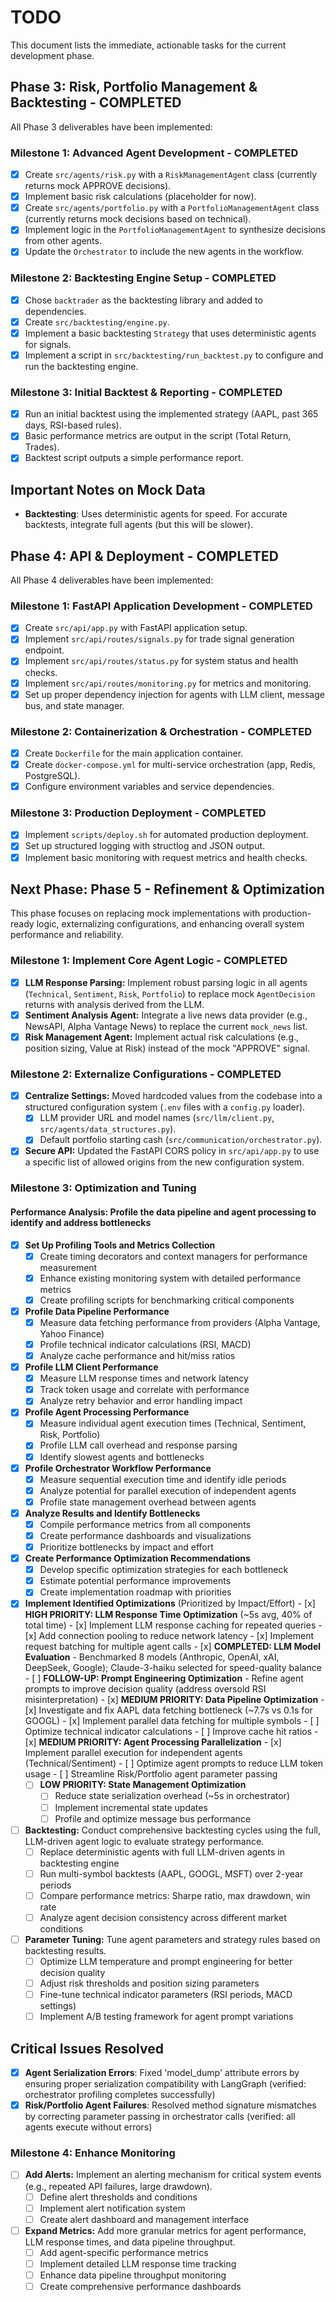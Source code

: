 # TODO

This document lists the immediate, actionable tasks for the current development phase.

## Phase 3: Risk, Portfolio Management & Backtesting - COMPLETED

All Phase 3 deliverables have been implemented:

### Milestone 1: Advanced Agent Development - COMPLETED

-   [x] Create `src/agents/risk.py` with a `RiskManagementAgent` class (currently returns mock APPROVE decisions).
-   [x] Implement basic risk calculations (placeholder for now).
-   [x] Create `src/agents/portfolio.py` with a `PortfolioManagementAgent` class (currently returns mock decisions based on technical).
-   [x] Implement logic in the `PortfolioManagementAgent` to synthesize decisions from other agents.
-   [x] Update the `Orchestrator` to include the new agents in the workflow.

### Milestone 2: Backtesting Engine Setup - COMPLETED

-   [x] Chose `backtrader` as the backtesting library and added to dependencies.
-   [x] Create `src/backtesting/engine.py`.
-   [x] Implement a basic backtesting `Strategy` that uses deterministic agents for signals.
-   [x] Implement a script in `src/backtesting/run_backtest.py` to configure and run the backtesting engine.

### Milestone 3: Initial Backtest & Reporting - COMPLETED

-   [x] Run an initial backtest using the implemented strategy (AAPL, past 365 days, RSI-based rules).
-   [x] Basic performance metrics are output in the script (Total Return, Trades).
-   [x] Backtest script outputs a simple performance report.

## Important Notes on Mock Data

- **Backtesting**: Uses deterministic agents for speed. For accurate backtests, integrate full agents (but this will be slower).

## Phase 4: API & Deployment - COMPLETED

All Phase 4 deliverables have been implemented:

### Milestone 1: FastAPI Application Development - COMPLETED

-   [x] Create `src/api/app.py` with FastAPI application setup.
-   [x] Implement `src/api/routes/signals.py` for trade signal generation endpoint.
-   [x] Implement `src/api/routes/status.py` for system status and health checks.
-   [x] Implement `src/api/routes/monitoring.py` for metrics and monitoring.
-   [x] Set up proper dependency injection for agents with LLM client, message bus, and state manager.

### Milestone 2: Containerization & Orchestration - COMPLETED

-   [x] Create `Dockerfile` for the main application container.
-   [x] Create `docker-compose.yml` for multi-service orchestration (app, Redis, PostgreSQL).
-   [x] Configure environment variables and service dependencies.

### Milestone 3: Production Deployment - COMPLETED

-   [x] Implement `scripts/deploy.sh` for automated production deployment.
-   [x] Set up structured logging with structlog and JSON output.
-   [x] Implement basic monitoring with request metrics and health checks.

## Next Phase: Phase 5 - Refinement & Optimization

This phase focuses on replacing mock implementations with production-ready logic, externalizing configurations, and enhancing overall system performance and reliability.

### Milestone 1: Implement Core Agent Logic - COMPLETED

-   [x] **LLM Response Parsing:** Implement robust parsing logic in all agents (`Technical`, `Sentiment`, `Risk`, `Portfolio`) to replace mock `AgentDecision` returns with analysis derived from the LLM.
-   [x] **Sentiment Analysis Agent:** Integrate a live news data provider (e.g., NewsAPI, Alpha Vantage News) to replace the current `mock_news` list.
-   [x] **Risk Management Agent:** Implement actual risk calculations (e.g., position sizing, Value at Risk) instead of the mock "APPROVE" signal.

### Milestone 2: Externalize Configurations - COMPLETED

-   [x] **Centralize Settings:** Moved hardcoded values from the codebase into a structured configuration system (`.env` files with a `config.py` loader).
    -   [x] LLM provider URL and model names (`src/llm/client.py`, `src/agents/data_structures.py`).
    -   [x] Default portfolio starting cash (`src/communication/orchestrator.py`).
-   [x] **Secure API:** Updated the FastAPI CORS policy in `src/api/app.py` to use a specific list of allowed origins from the new configuration system.

### Milestone 3: Optimization and Tuning

#### Performance Analysis: Profile the data pipeline and agent processing to identify and address bottlenecks

-   [x] **Set Up Profiling Tools and Metrics Collection**
    -   [x] Create timing decorators and context managers for performance measurement
    -   [x] Enhance existing monitoring system with detailed performance metrics
    -   [x] Create profiling scripts for benchmarking critical components

-   [x] **Profile Data Pipeline Performance**
    -   [x] Measure data fetching performance from providers (Alpha Vantage, Yahoo Finance)
    -   [x] Profile technical indicator calculations (RSI, MACD)
    -   [x] Analyze cache performance and hit/miss ratios

-   [x] **Profile LLM Client Performance**
    -   [x] Measure LLM response times and network latency
    -   [x] Track token usage and correlate with performance
    -   [x] Analyze retry behavior and error handling impact

-   [x] **Profile Agent Processing Performance**
    -   [x] Measure individual agent execution times (Technical, Sentiment, Risk, Portfolio)
    -   [x] Profile LLM call overhead and response parsing
    -   [x] Identify slowest agents and bottlenecks

-   [x] **Profile Orchestrator Workflow Performance**
  -   [x] Measure sequential execution time and identify idle periods
  -   [x] Analyze potential for parallel execution of independent agents
  -   [x] Profile state management overhead between agents

-   [x] **Analyze Results and Identify Bottlenecks**
     -   [x] Compile performance metrics from all components
     -   [x] Create performance dashboards and visualizations
     -   [x] Prioritize bottlenecks by impact and effort

-   [x] **Create Performance Optimization Recommendations**
     -   [x] Develop specific optimization strategies for each bottleneck
     -   [x] Estimate potential performance improvements
     -   [x] Create implementation roadmap with priorities

-   [x] **Implement Identified Optimizations** (Prioritized by Impact/Effort)
       -   [x] **HIGH PRIORITY: LLM Response Time Optimization** (~5s avg, 40% of total time)
           -   [x] Implement LLM response caching for repeated queries
           -   [x] Add connection pooling to reduce network latency
           -   [x] Implement request batching for multiple agent calls
           -   [x] **COMPLETED: LLM Model Evaluation** - Benchmarked 8 models (Anthropic, OpenAI, xAI, DeepSeek, Google); Claude-3-haiku selected for speed-quality balance
           -   [ ] **FOLLOW-UP: Prompt Engineering Optimization** - Refine agent prompts to improve decision quality (address oversold RSI misinterpretation)
      -   [x] **MEDIUM PRIORITY: Data Pipeline Optimization**
          -   [x] Investigate and fix AAPL data fetching bottleneck (~7.7s vs 0.1s for GOOGL)
          -   [x] Implement parallel data fetching for multiple symbols
          -   [ ] Optimize technical indicator calculations
          -   [ ] Improve cache hit ratios
      -   [x] **MEDIUM PRIORITY: Agent Processing Parallelization**
          -   [x] Implement parallel execution for independent agents (Technical/Sentiment)
          -   [ ] Optimize agent prompts to reduce LLM token usage
          -   [ ] Streamline Risk/Portfolio agent parameter passing
     -   [ ] **LOW PRIORITY: State Management Optimization**
         -   [ ] Reduce state serialization overhead (~5s in orchestrator)
         -   [ ] Implement incremental state updates
         -   [ ] Profile and optimize message bus performance

-   [ ] **Backtesting:** Conduct comprehensive backtesting cycles using the full, LLM-driven agent logic to evaluate strategy performance.
     -   [ ] Replace deterministic agents with full LLM-driven agents in backtesting engine
     -   [ ] Run multi-symbol backtests (AAPL, GOOGL, MSFT) over 2-year periods
     -   [ ] Compare performance metrics: Sharpe ratio, max drawdown, win rate
     -   [ ] Analyze agent decision consistency across different market conditions
-   [ ] **Parameter Tuning:** Tune agent parameters and strategy rules based on backtesting results.
     -   [ ] Optimize LLM temperature and prompt engineering for better decision quality
     -   [ ] Adjust risk thresholds and position sizing parameters
     -   [ ] Fine-tune technical indicator parameters (RSI periods, MACD settings)
     -   [ ] Implement A/B testing framework for agent prompt variations

## Critical Issues Resolved

-   [x] **Agent Serialization Errors**: Fixed 'model_dump' attribute errors by ensuring proper serialization compatibility with LangGraph (verified: orchestrator profiling completes successfully)
-   [x] **Risk/Portfolio Agent Failures**: Resolved method signature mismatches by correcting parameter passing in orchestrator calls (verified: all agents execute without errors)

### Milestone 4: Enhance Monitoring

-   [ ] **Add Alerts:** Implement an alerting mechanism for critical system events (e.g., repeated API failures, large drawdown).
    -   [ ] Define alert thresholds and conditions
    -   [ ] Implement alert notification system
    -   [ ] Create alert dashboard and management interface

-   [ ] **Expand Metrics:** Add more granular metrics for agent performance, LLM response times, and data pipeline throughput.
    -   [ ] Add agent-specific performance metrics
    -   [ ] Implement detailed LLM response time tracking
    -   [ ] Enhance data pipeline throughput monitoring
    -   [ ] Create comprehensive performance dashboards
